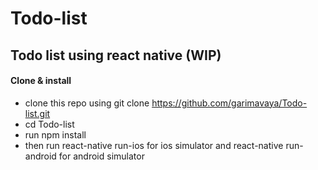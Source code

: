 # Todo-list
## Todo list using react native (WIP)
#### **Clone & install**

* clone this repo using git clone https://github.com/garimavaya/Todo-list.git
* cd Todo-list
* run npm install
* then run react-native run-ios for ios simulator and react-native run-android for android simulator 
